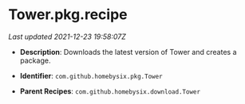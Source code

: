 # Tower.pkg.recipe

_Last updated 2021-12-23 19:58:07Z_

- **Description**: Downloads the latest version of Tower and creates a package.

- **Identifier**: `com.github.homebysix.pkg.Tower`

- **Parent Recipes**: `com.github.homebysix.download.Tower`